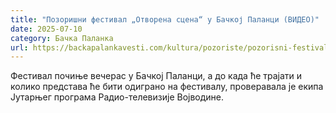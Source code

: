 ```yaml
---
title: "Позоришни фестивал „Отворена сцена“ у Бачкој Паланци (ВИДЕО)"
date: 2025-07-10
category: Бачка Паланка
url: https://backapalankavesti.com/kultura/pozoriste/pozorisni-festival-otvorena-scena-u-backoj-palanci-video/
---
```


Фестивал почиње вечерас у Бачкој Паланци, а до када ће трајати и колико представа ће бити одиграно на фестивалу, проверавала је екипа Јутарњег програма Радио-телевизије Војводине.

